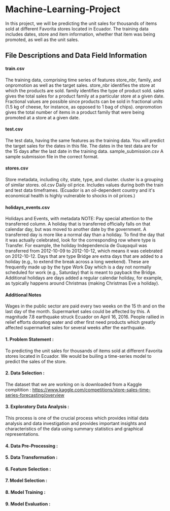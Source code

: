 # Machine-Learning-Project
In this project, we will be predicting the unit sales for thousands of items sold at different Favorita stores located in Ecuador. The training data includes dates, store and item information, whether that item was being promoted, as well as the unit sales. 

## File Descriptions and Data Field Information
#### train.csv
The training data, comprising time series of features store_nbr, family, and onpromotion as well as the target sales.
store_nbr identifies the store at which the products are sold.
family identifies the type of product sold.
sales gives the total sales for a product family at a particular store at a given date. Fractional values are possible since products can be sold in fractional units (1.5 kg of cheese, for instance, as opposed to 1 bag of chips).
onpromotion gives the total number of items in a product family that were being promoted at a store at a given date.

#### test.csv
The test data, having the same features as the training data. You will predict the target sales for the dates in this file.
The dates in the test data are for the 15 days after the last date in the training data.
sample_submission.csv
A sample submission file in the correct format.

#### stores.csv
Store metadata, including city, state, type, and cluster.
cluster is a grouping of similar stores.
oil.csv
Daily oil price. Includes values during both the train and test data timeframes. (Ecuador is an oil-dependent country and it's economical health is highly vulnerable to shocks in oil prices.)

#### holidays_events.csv
Holidays and Events, with metadata
NOTE: Pay special attention to the transferred column. A holiday that is transferred officially falls on that calendar day, but was moved to another date by the government. A transferred day is more like a normal day than a holiday. To find the day that it was actually celebrated, look for the corresponding row where type is Transfer. For example, the holiday Independencia de Guayaquil was transferred from 2012-10-09 to 2012-10-12, which means it was celebrated on 2012-10-12. Days that are type Bridge are extra days that are added to a holiday (e.g., to extend the break across a long weekend). These are frequently made up by the type Work Day which is a day not normally scheduled for work (e.g., Saturday) that is meant to payback the Bridge.
Additional holidays are days added a regular calendar holiday, for example, as typically happens around Christmas (making Christmas Eve a holiday).

#### Additional Notes
Wages in the public sector are paid every two weeks on the 15 th and on the last day of the month. Supermarket sales could be affected by this.
A magnitude 7.8 earthquake struck Ecuador on April 16, 2016. People rallied in relief efforts donating water and other first need products which greatly affected supermarket sales for several weeks after the earthquake.

#### 1. Problem Statement : 
To predicting the unit sales for thousands of items sold at different Favorita stores located in Ecuador. We would be builing a time-series model to predict the sales of the store. 

#### 2. Data Selection : 
The dataset that we are working on is downloaded from a Kaggle compitition : https://www.kaggle.com/competitions/store-sales-time-series-forecasting/overview 

#### 3. Exploratory Data Analysis :
This process is one of the crucial process which provides initial data analysis and data investigation and provides important insights and characteristics of the data using summary statistics and graphical representations.

#### 4. Data Pre-Processing :

#### 5. Data Transformation :

#### 6. Feature Selection :

#### 7. Model Selection :

#### 8. Model Training :

#### 9. Model Evaluation :

